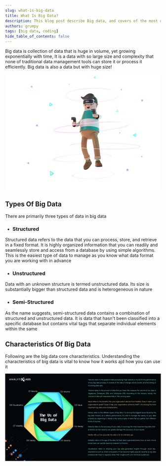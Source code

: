```yaml
---
slug: what-is-big-data
title: What Is Big Data?
description: This blog post describe Big data, and covers of the most details Big data
authors: grumpy
tags: [big data, coding]
hide_table_of_contents: false
---
```


<!-- ## Big Data -->

Big data is collection of data that is huge in volume, yet growing exponentially with time, It is a data with so large size and complexity that none of traditional data management tools can store it or process it efficiently. Big data is also a data but with huge size!

<!-- truncate -->

![What Is Big Data?](../static/img/blog/cute-boy-enjoy-play-virtual-game.png)

## Types Of Big Data

There are primarily three types of data in big data

-   ### Structured

Structured data refers to the data that you can process, store, and retrieve in a fixed format. It is highly organized information that you can readily and seamlessly store and access from a database by using simple algorithms. This is the easiest type of data to manage as you know what data format you are working with in advance

-   ### Unstructured

Data with an unknown structure is termed unstructured data. Its size is substantially bigger than structured data and is heterogeneous in nature

-   ### Semi-Structured

As the name suggests, semi-structured data contains a combination of structured and unstructured data. It is data that hasn't been classified into a specific database but contains vital tags that separate individual elements within the same

## Characteristics Of Big Data

Following are the big data core characteristics. Understanding the characteristics of big data is vital to know how it works ajd how you can use it

![Characteristics](../static/img/blog/characteristics.jpg)

